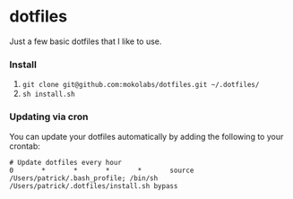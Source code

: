 dotfiles
========

Just a few basic dotfiles that I like to use.

### Install

1. `git clone git@github.com:mokolabs/dotfiles.git ~/.dotfiles/`
2. `sh install.sh`

### Updating via cron

You can update your dotfiles automatically by adding the following to your crontab:

```
# Update dotfiles every hour
0       *       *       *       *       source /Users/patrick/.bash_profile; /bin/sh /Users/patrick/.dotfiles/install.sh bypass
```
